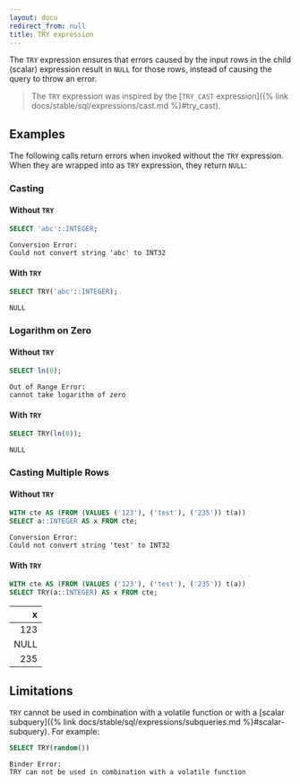 ```yaml
---
layout: docu
redirect_from: null
title: TRY expression
---
```


The `TRY` expression ensures that errors caused by the input rows in the child (scalar) expression result in `NULL` for those rows, instead of causing the query to throw an error.

> The `TRY` expression was inspired by the [`TRY_CAST` expression]({% link docs/stable/sql/expressions/cast.md %}#try_cast).

## Examples

The following calls return errors when invoked without the `TRY` expression.
When they are wrapped into as `TRY` expression, they return `NULL`:

### Casting

#### Without `TRY`

```sql
SELECT 'abc'::INTEGER;
```

```console
Conversion Error:
Could not convert string 'abc' to INT32
```

#### With `TRY`

```sql
SELECT TRY('abc'::INTEGER);
```

```text
NULL
```

### Logarithm on Zero

#### Without `TRY`

```sql
SELECT ln(0);
```

```console
Out of Range Error:
cannot take logarithm of zero
```

#### With `TRY`

```sql
SELECT TRY(ln(0));
```

```text
NULL
```

### Casting Multiple Rows

#### Without `TRY`

```sql
WITH cte AS (FROM (VALUES ('123'), ('test'), ('235')) t(a))
SELECT a::INTEGER AS x FROM cte;
```

```console
Conversion Error:
Could not convert string 'test' to INT32
```

#### With `TRY`

```sql
WITH cte AS (FROM (VALUES ('123'), ('test'), ('235')) t(a))
SELECT TRY(a::INTEGER) AS x FROM cte;
```

<div class="center_aligned_header_table"></div>

|  x   |
|-----:|
| 123  |
| NULL |
| 235  |

## Limitations

`TRY` cannot be used in combination with a volatile function or with a [scalar subquery]({% link docs/stable/sql/expressions/subqueries.md %}#scalar-subquery).
For example:

```sql
SELECT TRY(random())
```

```console
Binder Error:
TRY can not be used in combination with a volatile function
```
